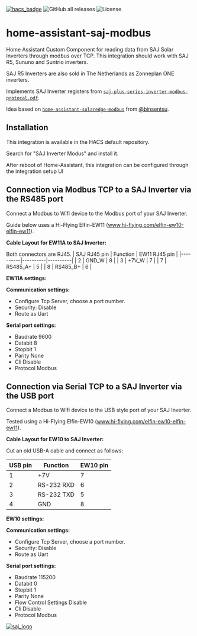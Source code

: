 [![hacs_badge](https://img.shields.io/badge/HACS-Default-orange.svg)](https://github.com/hacs/integration) ![GitHub all releases](https://img.shields.io/github/downloads/wimb0/home-assistant-saj-modbus/total) ![License](https://img.shields.io/github/license/wimb0/home-assistant-saj-modbus)
# home-assistant-saj-modbus
Home Assistant Custom Component for reading data from SAJ Solar Inverters through modbus over TCP.
This integration should work with SAJ R5, Sununo and Suntrio inverters.

SAJ R5 Inverters are also sold in The Netherlands as Zonneplan ONE inverters.

Implements SAJ Inverter registers from [`saj-plus-series-inverter-modbus-protocal.pdf`](https://github.com/wimb0/home-assistant-saj-modbus/blob/main/saj-plus-series-inverter-modbus-protocal.pdf).

Idea based on [`home-assistant-solaredge-modbus`](https://github.com/binsentsu/home-assistant-solaredge-modbus) from [@binsentsu](https://github.com/binsentsu).

## Installation
This integration is available in the HACS default repository.

Search for "SAJ Inverter Modus" and install it.

After reboot of Home-Assistant, this integration can be configured through the integration setup UI

## Connection via Modbus TCP to a SAJ Inverter via the RS485 port
Connect a Modbus to Wifi device to the Modbus port of your SAJ Inverter.

Guide below uses a Hi-Flying Elfin-EW11 (www.hi-flying.com/elfin-ew10-elfin-ew11).

**Cable Layout for EW11A to SAJ Inverter:**

Both connectors are RJ45.
| SAJ RJ45 pin | Function | EW11 RJ45 pin |
|----------|----------|----------|
| 2        | GND_W    | 8        |
| 3        | +7V_W    | 7        |
| 7        | RS485_A+ | 5        |
| 8        | RS485_B+ | 6        |

**EW11A settings:**

**Communication settings:**
* Configure Tcp Server, choose a port number.
* Security: Disable
* Route as Uart

**Serial port settings:**
* Baudrate 9600
* Databit 8
* Stopbit 1
* Parity None
* Cli Disable
* Protocol Modbus


## Connection via Serial TCP to a SAJ Inverter via the USB port
Connect a Modbus to Wifi device to the USB style port of your SAJ Inverter.

Tested using a Hi-Flying Elfin-EW10 (www.hi-flying.com/elfin-ew10-elfin-ew11).

**Cable Layout for EW10 to SAJ Inverter:**

Cut an old USB-A cable and connect as follows:

| USB pin | Function   | EW10 pin |
|---------|------------|----------|
| 1       | +7V        | 7        |
| 2       | RS-232 RXD | 6        |
| 3       | RS-232 TXD | 5        |
| 4       | GND        | 8        |
**EW10 settings:**

**Communication settings:**
* Configure Tcp Server, choose a port number.
* Security: Disable
* Route as Uart

**Serial port settings:**
* Baudrate 115200
* Databit 0
* Stopbit 1
* Parity None
* Flow Control Settings Disable
* Cli Disable
* Protocol Modbus

  
[![saj_logo](https://github.com/wimb0/home-assistant-saj-modbus/blob/main/images/saj_modbus/logo.png)](https://www.saj-electric.com/)

